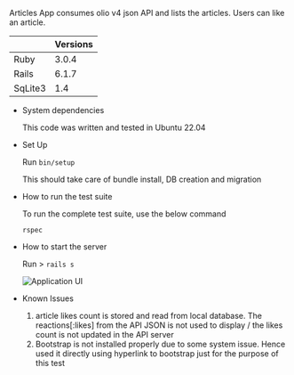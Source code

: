 Articles App consumes olio v4 json API and lists the articles. Users can like an article.


|               | Versions      |
| ------------- | ------------- |
| Ruby          | 3.0.4         |
| Rails         | 6.1.7         |
| SqLite3       | 1.4        |


* System dependencies

  This code was written and tested in Ubuntu 22.04

* Set Up

  Run `bin/setup`

  This should take care of bundle install, DB creation and migration

* How to run the test suite

    To run the complete test suite, use the below command

     `rspec`


* How to start the server

   Run > `rails s`

   ![Application UI](/assets/images/app_ui.png)



* Known Issues

   1. article likes count is stored and read from local database. The reactions[:likes] from the API JSON is not used to display / the likes count is not updated in the API server
   2. Bootstrap is not installed properly due to some system issue. Hence used it directly using hyperlink to bootstrap just for the purpose of this test